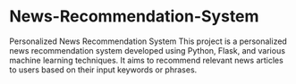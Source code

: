 # News-Recommendation-System
Personalized News Recommendation System This project is a personalized news recommendation system developed using Python, Flask, and various machine learning techniques. It aims to recommend relevant news articles to users based on their input keywords or phrases.
